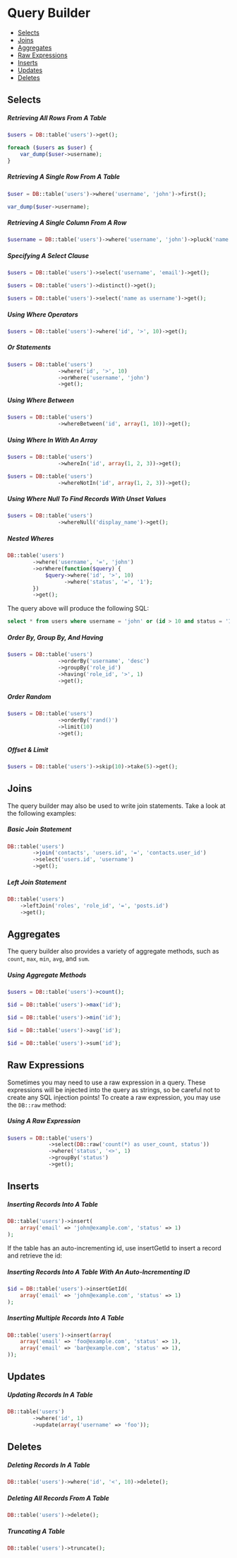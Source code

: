 # Query Builder

- [Selects](#selects)
- [Joins](#joins)
- [Aggregates](#aggregates)
- [Raw Expressions](#raw-expressions)
- [Inserts](#inserts)
- [Updates](#updates)
- [Deletes](#deletes)

## Selects

##### Retrieving All Rows From A Table

```php
$users = DB::table('users')->get();

foreach ($users as $user) {
    var_dump($user->username);
}
```

##### Retrieving A Single Row From A Table

```php
$user = DB::table('users')->where('username', 'john')->first();

var_dump($user->username);
```

##### Retrieving A Single Column From A Row

```php
$username = DB::table('users')->where('username', 'john')->pluck('name');
```

##### Specifying A Select Clause

```php
$users = DB::table('users')->select('username', 'email')->get();

$users = DB::table('users')->distinct()->get();

$users = DB::table('users')->select('name as username')->get();
```

##### Using Where Operators

```php
$users = DB::table('users')->where('id', '>', 10)->get();
```

##### Or Statements

```php
$users = DB::table('users')
                ->where('id', '>', 10)
                ->orWhere('username', 'john')
                ->get();
```

##### Using Where Between

```php
$users = DB::table('users')
                ->whereBetween('id', array(1, 10))->get();
```

##### Using Where In With An Array

```php
$users = DB::table('users')
                ->whereIn('id', array(1, 2, 3))->get();

$users = DB::table('users')
                ->whereNotIn('id', array(1, 2, 3))->get();
```

##### Using Where Null To Find Records With Unset Values

```php
$users = DB::table('users')
                ->whereNull('display_name')->get();
```

#####  Nested Wheres

```php
DB::table('users')
        ->where('username', '=', 'john')
        ->orWhere(function($query) {
            $query->where('id', '>', 10)
                  ->where('status', '=', '1');
        })
        ->get();
```

The query above will produce the following SQL:

```sql
select * from users where username = 'john' or (id > 10 and status = '1')
```

##### Order By, Group By, And Having
  
```php 
$users = DB::table('users')
                ->orderBy('username', 'desc')
                ->groupBy('role_id')
                ->having('role_id', '>', 1)
                ->get();
```

##### Order Random

```php 
$users = DB::table('users')
                ->orderBy('rand()')
                ->limit(10)
                ->get();
```

##### Offset & Limit

```php
$users = DB::table('users')->skip(10)->take(5)->get();
```

## Joins

The query builder may also be used to write join statements. Take a look at the following examples:

##### Basic Join Statement

```php
DB::table('users')
        ->join('contacts', 'users.id', '=', 'contacts.user_id')
        ->select('users.id', 'username')
        ->get();
```

##### Left Join Statement

```php
DB::table('users')
    ->leftJoin('roles', 'role_id', '=', 'posts.id')
    ->get();
```

## Aggregates

The query builder also provides a variety of aggregate methods, such as `count`, `max`, `min`, `avg`, and `sum`.

##### Using Aggregate Methods

```php
$users = DB::table('users')->count();

$id = DB::table('users')->max('id');

$id = DB::table('users')->min('id');

$id = DB::table('users')->avg('id');

$id = DB::table('users')->sum('id');
```

## Raw Expressions

Sometimes you may need to use a raw expression in a query. These expressions will be injected into the query as strings, so be careful not to create any SQL injection points! To create a raw expression, you may use the `DB::raw` method:

##### Using A Raw Expression

```php
$users = DB::table('users')
             ->select(DB::raw('count(*) as user_count, status'))
             ->where('status', '<>', 1)
             ->groupBy('status')
             ->get();
```

## Inserts

##### Inserting Records Into A Table

```php
DB::table('users')->insert(
    array('email' => 'john@example.com', 'status' => 1)
);
```

If the table has an auto-incrementing id, use insertGetId to insert a record and retrieve the id:

##### Inserting Records Into A Table With An Auto-Incrementing ID

```php
$id = DB::table('users')->insertGetId(
    array('email' => 'john@example.com', 'status' => 1)
);
```

##### Inserting Multiple Records Into A Table

```php
DB::table('users')->insert(array(
    array('email' => 'foo@example.com', 'status' => 1),
    array('email' => 'bar@example.com', 'status' => 1),
));
```

## Updates

##### Updating Records In A Table

```php
DB::table('users')
        ->where('id', 1)
        ->update(array('username' => 'foo'));
```

## Deletes

##### Deleting Records In A Table

```php
DB::table('users')->where('id', '<', 10)->delete();
```

##### Deleting All Records From A Table

```php
DB::table('users')->delete();
```

##### Truncating A Table

```php
DB::table('users')->truncate();
```

